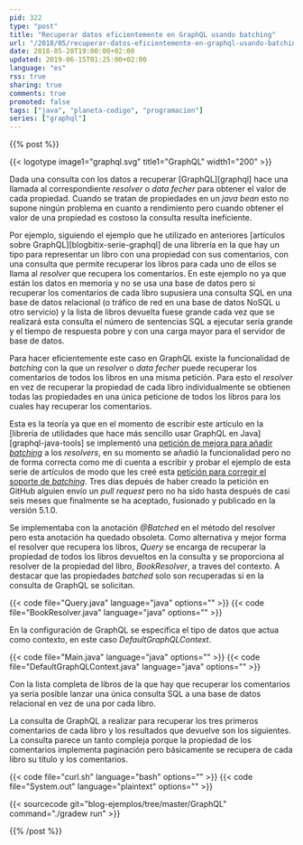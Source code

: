 ```yaml
---
pid: 322
type: "post"
title: "Recuperar datos eficientemente en GraphQL usando batching"
url: "/2018/05/recuperar-datos-eficientemente-en-graphql-usando-batching/"
date: 2018-05-20T19:00:00+02:00
updated: 2019-06-15T01:25:00+02:00
language: "es"
rss: true
sharing: true
comments: true
promoted: false
tags: ["java", "planeta-codigo", "programacion"]
series: ["graphql"]
---
```


{{% post %}}

{{< logotype image1="graphql.svg" title1="GraphQL" width1="200" >}}

Dada una consulta con los datos a recuperar [GraphQL][graphql] hace una llamada al correspondiente _resolver_ o _data fecher_ para obtener el valor de cada propiedad. Cuando se tratan de propiedades en un _java bean_ esto no supone ningún problema en cuanto a rendimiento pero cuando obtener el valor de una propiedad es costoso la consulta resulta ineficiente.

Por ejemplo, siguiendo el ejemplo que he utilizado en anteriores [artículos sobre GraphQL][blogbitix-serie-graphql] de una librería en la que hay un tipo para representar un libro con una propiedad con sus comentarios, con una consulta que permite recuperar los libros para cada uno de ellos se llama al _resolver_ que recupera los comentarios. En este ejemplo no ya que están los datos en memoria y no se usa una base de datos pero si recuperar los comentarios de cada libro supusiera una consulta SQL en una base de datos relacional (o tráfico de red en una base de datos NoSQL u otro servicio) y la lista de libros devuelta fuese grande cada vez que se realizará esta consulta el número de sentencias SQL a ejecutar sería grande y el tiempo de respuesta pobre y con una carga mayor para el servidor de base de datos.

Para hacer eficientemente este caso en GraphQL existe la funcionalidad de _batching_ con la que un _resolver_ o _data fecher_ puede recuperar los comentarios de todos los libros en una misma petición. Para esto el _resolver_ en vez de recuperar la propiedad de cada libro individualmente se obtienen todas las propiedades en una única peticione de todos los libros para los cuales hay recuperar los comentarios.

Esta es la teoría ya que en el momento de escribir este artículo en la [librería de utilidades que hace más sencillo usar GraphQL en Java][graphql-java-tools] se implementó una [petición de mejora para añadir _batching_](https://github.com/graphql-java/graphql-java-tools/issues/12) a los _resolvers_, en su momento se añadió la funcionalidad pero no de forma correcta como me di cuenta a escribir y probar el ejemplo de esta serie de artículos de modo que les creé esta [petición para corregir el soporte de _batching_](https://github.com/graphql-java/graphql-java-tools/issues/93). Tres días depués de haber creado la petición en GitHub alguien envío un _pull request_ pero no ha sido hasta después de casi seis meses que finalmente se ha aceptado, fusionado y publicado en la versión 5.1.0.

Se implementaba con la anotación _@Batched_ en el método del resolver pero esta anotación ha quedado obsoleta. Como alternativa y mejor forma el resolver que recupera los libros, _Query_ se encarga de recuperar la propiedad de todos los libros devueltos en la consulta y se proporciona al resolver de la propiedad del libro, _BookResolver_, a traves del contexto. A destacar que las propiedades _batched_ solo son recuperadas si en la consulta de GraphQL se solicitan.

{{< code file="Query.java" language="java" options="" >}}
{{< code file="BookResolver.java" language="java" options="" >}}

En la configuración de GraphQL se especifica el tipo de datos que actua como contexto, en este caso _DefaultGraphQLContext_.

{{< code file="Main.java" language="java" options="" >}}
{{< code file="DefaultGraphQLContext.java" language="java" options="" >}}

Con la lista completa de libros de la que hay que recuperar los comentarios ya sería posible lanzar una única consulta SQL a una base de datos relacional en vez de una por cada libro.

La consulta de GraphQL a realizar para recuperar los tres primeros comentarios de cada libro y los resultados que devuelve son los siguientes. La consulta parece un tanto compleja porque la propiedad de los comentarios implementa paginación pero básicamente se recupera de cada libro su título y los comentarios.

{{< code file="curl.sh" language="bash" options="" >}}
{{< code file="System.out" language="plaintext" options="" >}}

{{< sourcecode git="blog-ejemplos/tree/master/GraphQL" command="./gradew run" >}}

{{% /post %}}
